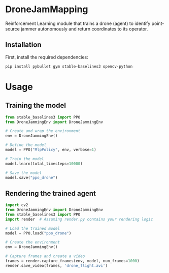 # DroneJamMapping
Reinforcement Learning module that trains a drone (agent) to identify point-source jammer autonomously and return coordinates to its operator.

## Installation

First, install the required dependencies:

```bash
pip install pybullet gym stable-baselines3 opencv-python
```
# Usage
## Training the model

```python
from stable_baselines3 import PPO
from DroneJammingEnv import DroneJammingEnv

# Create and wrap the environment
env = DroneJammingEnv()

# Define the model
model = PPO("MlpPolicy", env, verbose=1)

# Train the model
model.learn(total_timesteps=10000)

# Save the model
model.save("ppo_drone")
```

## Rendering the trained agent
```python
import cv2
from DroneJammingEnv import DroneJammingEnv
from stable_baselines3 import PPO
import render  # Assuming render.py contains your rendering logic

# Load the trained model
model = PPO.load("ppo_drone")

# Create the environment
env = DroneJammingEnv()

# Capture frames and create a video
frames = render.capture_frames(env, model, num_frames=1000)
render.save_video(frames, 'drone_flight.avi')



